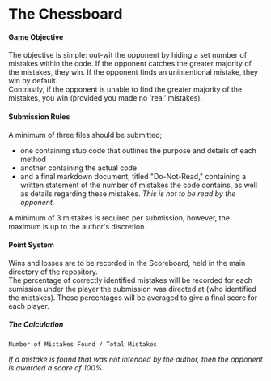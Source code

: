 # The Chessboard

#### Game Objective
The objective is simple: out-wit the opponent by hiding a set number of mistakes within the code.
 If the opponent catches the greater majority of the mistakes, they win.
 If the opponent finds an unintentional mistake, they win by default.   
Contrastly, if the opponent is unable to find the greater majority of the mistakes, you win (provided you made no 'real' mistakes).

#### Submission Rules
A minimum of three files should be submitted;
- one containing stub code that outlines the purpose and details of each method
- another containing the actual code
- and a final markdown document, titled "Do-Not-Read," containing a written statement of the number of mistakes the code contains, as well as details regarding these mistakes.
 _This is not to be read by the opponent._   
   
A minimum of 3 mistakes is required per submission, however, the maximum is up to the author's discretion.

#### Point System
Wins and losses are to be recorded in the Scoreboard, held in the main directory of the repository.   
The percentage of correctly identified mistakes will be recorded for each sumission under the player the submission was directed at (who identified the mistakes). 
 These percentages will be averaged to give a final score for each player.

##### The Calculation
`Number of Mistakes Found / Total Mistakes`    
   
_If a mistake is found that was not intended by the author, then the opponent is awarded a score of 100%._

